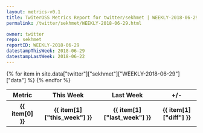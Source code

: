```yaml
---
layout: metrics-v0.1
title: TwiterOSS Metrics Report for twitter/sekhmet | WEEKLY-2018-06-29 | 2018-06-29
permalink: /twitter/sekhmet/WEEKLY-2018-06-29.html

owner: twitter
repo: sekhmet
reportID: WEEKLY-2018-06-29
datestampThisWeek: 2018-06-29
datestampLastWeek: 2018-06-22
---
```


<table style="width: 100%">
    <tr>
        <th>Metric</th>
        <th>This Week</th>
        <th>Last Week</th>
        <th>+/-</th>
    </tr>
    {% for item in site.data["twitter"]["sekhmet"]["WEEKLY-2018-06-29"]["data"] %}
    <tr>
        <th>{{ item[0] }}</th>
        <th>{{ item[1]["this_week"] }}</th>
        <th>{{ item[1]["last_week"] }}</th>
        <th>{{ item[1]["diff"] }}</th>
    </tr>
    {% endfor %}
</table>

